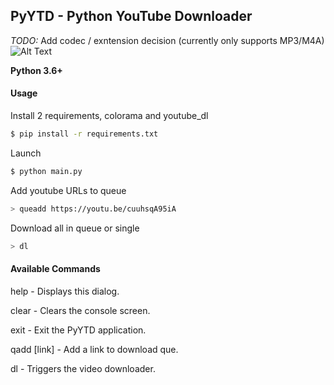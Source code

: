 PyYTD - Python YouTube Downloader
--------------
*TODO:* Add codec / exntension decision (currently only supports MP3/M4A)
![Alt Text](https://image.prntscr.com/image/csBedHDTQm2OEaoYIT93_Q.png)

<b>Python 3.6+</b>
#### Usage

Install 2 requirements, colorama and youtube_dl

```sh
$ pip install -r requirements.txt
```

Launch

```sh
$ python main.py
```

Add youtube URLs to queue

```sh
> queadd https://youtu.be/cuuhsqA95iA
```

Download all in queue or single

```sh
> dl
```


#### Available Commands

help - Displays this dialog.

clear - Clears the console screen.

exit - Exit the PyYTD application.

qadd [link] - Add a link to download que.

dl - Triggers the video downloader.
